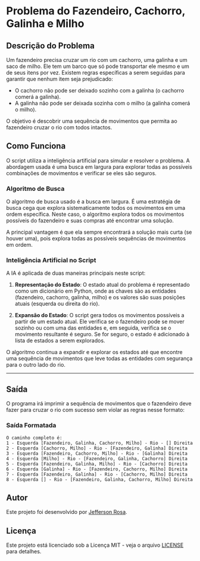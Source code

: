 # Problema do Fazendeiro, Cachorro, Galinha e Milho

## Descrição do Problema

Um fazendeiro precisa cruzar um rio com um cachorro, uma galinha e um saco de milho. Ele tem um barco que só pode transportar ele mesmo e um de seus itens por vez. Existem regras específicas a serem seguidas para garantir que nenhum item seja prejudicado:

- O cachorro não pode ser deixado sozinho com a galinha (o cachorro comerá a galinha).
- A galinha não pode ser deixada sozinha com o milho (a galinha comerá o milho).

O objetivo é descobrir uma sequência de movimentos que permita ao fazendeiro cruzar o rio com todos intactos.

## Como Funciona

O script utiliza a inteligência artificial para simular e resolver o problema. A abordagem usada é uma busca em largura para explorar todas as possíveis combinações de movimentos e verificar se eles são seguros.

### Algoritmo de Busca

O algoritmo de busca usado é a busca em largura. É uma estratégia de busca cega que explora sistematicamente todos os movimentos em uma ordem específica. Neste caso, o algoritmo explora todos os movimentos possíveis do fazendeiro e suas compras até encontrar uma solução.

A principal vantagem é que ela sempre encontrará a solução mais curta (se houver uma), pois explora todas as possíveis sequências de movimentos em ordem.

### Inteligência Artificial no Script

A IA é aplicada de duas maneiras principais neste script:

1. **Representação do Estado**: O estado atual do problema é representado como um dicionário em Python, onde as chaves são as entidades (fazendeiro, cachorro, galinha, milho) e os valores são suas posições atuais (esquerda ou direita do rio).

2. **Expansão do Estado**: O script gera todos os movimentos possíveis a partir de um estado atual. Ele verifica se o fazendeiro pode se mover sozinho ou com uma das entidades e, em seguida, verifica se o movimento resultante é seguro. Se for seguro, o estado é adicionado à lista de estados a serem explorados.

O algoritmo continua a expandir e explorar os estados até que encontre uma sequência de movimentos que leve todas as entidades com segurança para o outro lado do rio.

---

## Saída
O programa irá imprimir a sequência de movimentos que o fazendeiro deve fazer para cruzar o rio com sucesso sem violar as regras nesse formato:

### Saída Formatada
```
O caminho completo é:
1 - Esquerda [Fazendeiro, Galinha, Cachorro, Milho] - Rio - [] Direita
2 - Esquerda [Cachorro, Milho] - Rio - [Fazendeiro, Galinha] Direita
3 - Esquerda [Fazendeiro, Cachorro, Milho] - Rio - [Galinha] Direita
4 - Esquerda [Milho] - Rio - [Fazendeiro, Galinha, Cachorro] Direita
5 - Esquerda [Fazendeiro, Galinha, Milho] - Rio - [Cachorro] Direita
6 - Esquerda [Galinha] - Rio - [Fazendeiro, Cachorro, Milho] Direita
7 - Esquerda [Fazendeiro, Galinha] - Rio - [Cachorro, Milho] Direita
8 - Esquerda [] - Rio - [Fazendeiro, Galinha, Cachorro, Milho] Direita
```

## Autor

Este projeto foi desenvolvido por [Jefferson Rosa](https://github.com/jeffersonrosa/).

## Licença

Este projeto está licenciado sob a Licença MIT - veja o arquivo [LICENSE](LICENSE) para detalhes.